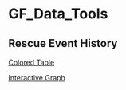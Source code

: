 # GF_Data_Tools
## Rescue Event History

[Colored Table](https://gf-data-tools.github.io/GF_Data_Tools/rescue_event_history/rescue.html)

[Interactive Graph](https://gf-data-tools.github.io/GF_Data_Tools/rescue_event_history/result.html)
